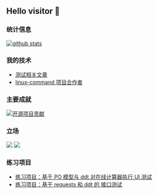 ## Hello visitor 👋

### 统计信息

[![github stats](https://github-readme-stats.vercel.app/api?username=ZhuangZhu-74&&theme=solarized-light&show_icons=true)](https://github.com/ZhuangZhu-74)


### 我的技术

- [测试相关文章](https://github.com/ZhuangZhu-74/open)
- [linux-command 项目合作者](https://github.com/jaywcjlove/linux-command#team)


### 主要成就

[![开源项目贡献](https://img.shields.io/static/v1?label=Apache%20JMeter&message=Bug%2064302&color=yellow)](https://github.com/ZhuangZhu-74/find_invalid_link)

### 立场

![](https://img.shields.io/static/v1?label=反对&message=996.icu&color=red)
![](https://img.shields.io/static/v1?label=支持&message=995.wlb&color=green)

### 练习项目

- [练习项目：基于 PO 模型与 ddt 对在线计算器执行 UI 测试](https://github.com/ZhuangZhu-74/open/tree/master/modern)
- [练习项目：基于 requests 和 ddt 的 接口测试](https://github.com/ZhuangZhu-74/open/tree/master/ApiPractice)


<!--
注意空格 用 %20 代替，实在不会去 https://img.shields.io/ 生成

普通标签：

![](https://img.shields.io/static/v1?label=左侧标签&message=右侧信息&color=右侧底色)

带有链接的特殊标签语法：

[![标签提示文字](https://img.shields.io/static/v1?label=左侧标签&message=右侧信息&color=右侧底色)](超链接)

**ZhuangZhu-74/ZhuangZhu-74** is a ✨ _special_ ✨ repository because its `README.md` (this file) appears on your GitHub profile.

Here are some ideas to get you started:

- 🔭 I’m currently working on ...
- 🌱 I’m currently learning ...
- 👯 I’m looking to collaborate on ...
- 🤔 I’m looking for help with ...
- 💬 Ask me about ...
- 📫 How to reach me: ...
- 😄 Pronouns: ...
- ⚡ Fun fact: ...
-->
